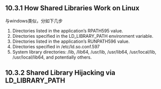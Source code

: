 ## 10.3.1 How Shared Libraries Work on Linux

与windows类似，分如下几步
1. Directories listed in the application’s RPATH595 value.
2. Directories specified in the LD_LIBRARY_PATH environment variable.
3. Directories listed in the application’s RUNPATH596 value.
4. Directories specified in /etc/ld.so.conf.597
5. System library directories: /lib, /lib64, /usr/lib, /usr/lib64, /usr/local/lib, /usr/local/lib64, and
potentially others.

## 10.3.2 Shared Library Hijacking via LD_LIBRARY_PATH

